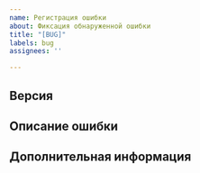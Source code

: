 ```yaml
---
name: Регистрация ошибки
about: Фиксация обнаруженной ошибки
title: "[BUG]"
labels: bug
assignees: ''

---
```


## Версия
<!-- Версия BSL common library в которой обнаружена ошибка -->

## Описание ошибки
<!-- Подробное описание ошибки -->

## Дополнительная информация
<!-- Можно добавить любую информацию, которая может быть полезной при реализации -->
